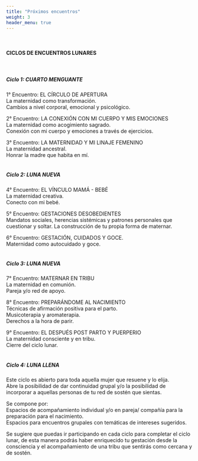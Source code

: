 ```yaml
---
title: "Próximos encuentros"
weight: 3
header_menu: true
---
```


&nbsp;
#### CICLOS DE ENCUENTROS LUNARES
&nbsp;
##### Ciclo 1: CUARTO MENGUANTE  
1° Encuentro: EL CÍRCULO DE APERTURA   
La maternidad como transformación.  
Cambios a nivel corporal, emocional y psicológico.  

2° Encuentro: LA CONEXIÓN CON MI CUERPO Y MIS EMOCIONES  
La maternidad como acogimiento sagrado.  
Conexión con mi cuerpo y emociones a través de ejercicios.  

3° Encuentro: LA MATERNIDAD Y MI LINAJE FEMENINO  
La  maternidad ancestral.  
Honrar la madre que habita en mí.  
&nbsp;
##### Ciclo 2: LUNA NUEVA  
4° Encuentro: EL VÍNCULO MAMÁ - BEBÉ  
La maternidad creativa.  
Conecto con mi bebé.  

5° Encuentro: GESTACIONES DESOBEDIENTES  
Mandatos sociales, herencias sistémicas y patrones personales que cuestionar y soltar. La construcción de tu propia forma de maternar.  

6° Encuentro: GESTACIÓN, CUIDADOS Y GOCE.  
Maternidad como autocuidado y goce.  
&nbsp;
##### Ciclo 3: LUNA NUEVA  
7° Encuentro: MATERNAR EN TRIBU  
La maternidad en comunión.  
Pareja y/o red de apoyo.  

8° Encuentro: PREPARÁNDOME AL NACIMIENTO  
Técnicas de afirmación positiva para el parto.  
Musicoterapia y aromaterapia.  
Derechos a la hora de parir.  
             
9° Encuentro: EL DESPUÉS POST PARTO Y PUERPERIO  
La maternidad consciente y en tribu.  
Cierre del ciclo lunar.  
&nbsp;
##### Ciclo 4: LUNA LLENA  
Este ciclo es abierto para toda aquella mujer que resuene y lo elija.  
Abre la posibilidad de dar continuidad grupal y/o la posibilidad de incorporar a aquellas personas de tu red de sostén que sientas.  

Se compone por:  
Espacios de acompañamiento individual y/o en pareja/ compañía  para la preparación para el nacimiento.  
Espacios para encuentros grupales con temáticas de intereses sugeridos.  

Se sugiere que puedas ir participando en cada ciclo para completar el ciclo lunar, de esta manera podrás haber enriquecido tu gestación desde la consciencia y el acompañamiento de una tribu que sentirás como cercana y de sostén.
